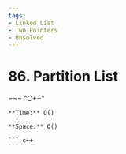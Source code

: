 ```yaml
---
tags:
- Linked List
- Two Pointers
- Unsolved
---
```



# 86. Partition List

=== "C++"

    **Time:** O()

    **Space:** O()

    ``` c++
    ```